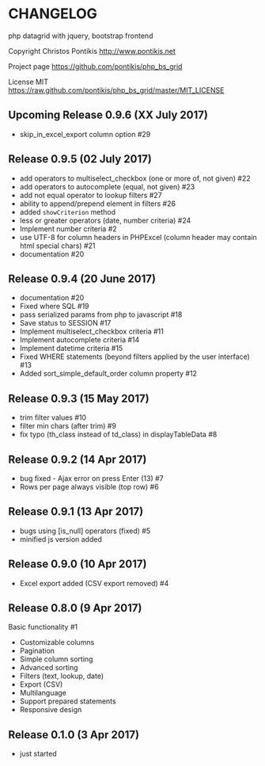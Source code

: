 CHANGELOG
===========

php datagrid with jquery, bootstrap frontend

Copyright Christos Pontikis http://www.pontikis.net

Project page https://github.com/pontikis/php_bs_grid

License MIT https://raw.github.com/pontikis/php_bs_grid/master/MIT_LICENSE


Upcoming Release 0.9.6 (XX July 2017)
--------------------------

* skip_in_excel_export column option #29

Release 0.9.5 (02 July 2017)
--------------------------

* add operators to multiselect_checkbox (one or more of, not given) #22
* add operators to autocomplete (equal, not given) #23
* add not equal operator to lookup filters #27
* ability to append/prepend element in filters #26
* added ``showCriterion`` method
* less or greater operators (date, number criteria) #24
* Implement number criteria #2
* use UTF-8 for column headers in PHPExcel (column header may contain html special chars) #21
* documentation #20


Release 0.9.4 (20 June 2017)
--------------------------

* documentation #20
* Fixed where SQL #19
* pass serialized params from php to javascript #18
* Save status to SESSION #17
* Implement multiselect_checkbox criteria #11
* Implement autocomplete criteria #14
* Implement datetime criteria #15
* Fixed WHERE statements (beyond filters applied by the user interface) #13
* Added sort_simple_default_order column property #12


Release 0.9.3 (15 May 2017)
--------------------------

* trim filter values #10
* filter min chars (after trim) #9
* fix typo (th_class instead of td_class) in displayTableData #8


Release 0.9.2 (14 Apr 2017)
--------------------------

* bug fixed - Ajax error on press Enter (13) #7
* Rows per page always visible (top row) #6


Release 0.9.1 (13 Apr 2017)
--------------------------

* bugs using [is_null] operators (fixed) #5
* minified js version added


Release 0.9.0 (10 Apr 2017)
--------------------------

* Excel export added (CSV export removed) #4

Release 0.8.0 (9 Apr 2017)
--------------------------

Basic functionality #1

* Customizable columns
* Pagination
* Simple column sorting
* Advanced sorting
* Filters (text, lookup, date)
* Export (CSV)
* Multilanguage
* Support prepared statements
* Responsive design


Release 0.1.0 (3 Apr 2017)
-------------------------

* just started
